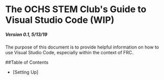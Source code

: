 # The OCHS STEM Club's Guide to Visual Studio Code (WIP)
##### Version 0.1, 5/13/19
The purpose of this document is to provide helpful information on how to use Visual Studio Code, especially within the context of FRC.

##Table of Contents
- [Setting Up]
